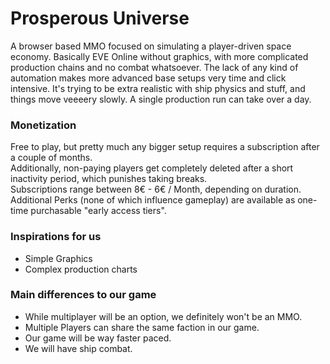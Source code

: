 # Prosperous Universe
A browser based MMO focused on simulating a player-driven space economy. Basically EVE Online without graphics, with more complicated production chains and no combat whatsoever. The lack of any kind of automation makes more advanced base setups very time and click intensive. It's trying to be extra realistic with ship physics and stuff, and things move veeeery slowly. A single production run can take over a day.

### Monetization
Free to play, but pretty much any bigger setup requires a subscription after a couple of months.<br>
Additionally, non-paying players get completely deleted after a short inactivity period, which punishes taking breaks.<br>
Subscriptions range between 8€ - 6€ / Month, depending on duration.<br>
Additional Perks (none of which influence gameplay) are available as one-time purchasable "early access tiers".

### Inspirations for us
- Simple Graphics
- Complex production charts

### Main differences to our game
- While multiplayer will be an option, we definitely won't be an MMO.
- Multiple Players can share the same faction in our game.
- Our game will be way faster paced.
- We will have ship combat.
